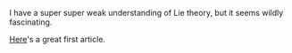 I have a super super weak understanding of Lie theory, but it seems wildly fascinating.

[Here](http://reedbeta.com/blog/rotations-and-infinitesimal-generators/)'s a great first article.